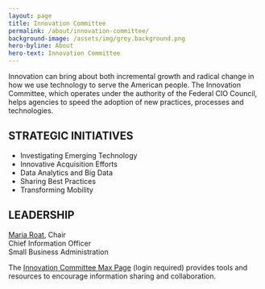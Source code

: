 ```yaml
---
layout: page
title: Innovation Committee
permalink: /about/innovation-committee/
background-image: /assets/img/grey.background.png
hero-byline: About
hero-text: Innovation Committee
---
```

Innovation can bring about both incremental growth and radical change in how we use technology to serve the American people. The Innovation Committee, which operates under the authority of the Federal CIO Council, helps agencies to speed the adoption of new practices, processes and technologies.


## STRATEGIC INITIATIVES
* Investigating Emerging Technology
* Innovative Acquisition Efforts
* Data Analytics and Big Data
* Sharing Best Practices
* Transforming Mobility


## LEADERSHIP
[Maria Roat](https://www.cio.gov/about/members-and-leadership/roat-maria/), Chair  
Chief Information Officer  
Small Business Administration  



The [Innovation Committee Max Page](https://community.max.gov/display/Egov/CIO+Council+Innovation+Committee) (login required) provides tools and resources to encourage information sharing and collaboration.
